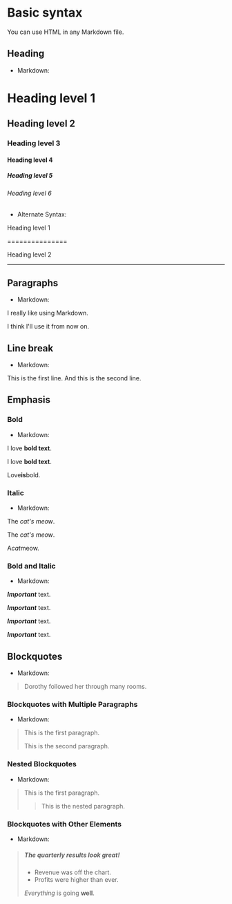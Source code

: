 # Basic syntax
  
  You can use HTML in any Markdown file.

## Heading

- Markdown:

# Heading level 1
## Heading level 2
### Heading level 3
#### Heading level 4
##### Heading level 5
###### Heading level 6

- Alternate Syntax:

Heading level 1

===============

Heading level 2

---

## Paragraphs

- Markdown:

I really like using Markdown.

I think I'll use it from now on.

## Line break

- Markdown:

This is the first line.
And this is the second line.

## Emphasis

### Bold

- Markdown:

I love **bold text**.

I love __bold text__.

Love**is**bold.

### Italic

- Markdown:

The *cat's meow*.

The _cat's meow_.

A*cat*meow.

### Bold and Italic

- Markdown:

***Important*** text.

___Important___ text.

__*Important*__ text.

**_Important_** text.

## Blockquotes

- Markdown:

> Dorothy followed her through many rooms.

### Blockquotes with Multiple Paragraphs

- Markdown:

> This is the first paragraph.
>
> This is the second paragraph.

### Nested Blockquotes

- Markdown:
> This is the first paragraph.
> 
>> This is the nested paragraph.

### Blockquotes with Other Elements

- Markdown:
> ##### The quarterly results look great!
> 
> - Revenue was off the chart.
> - Profits were higher than ever.
>
> *Everything* is going **well**.

